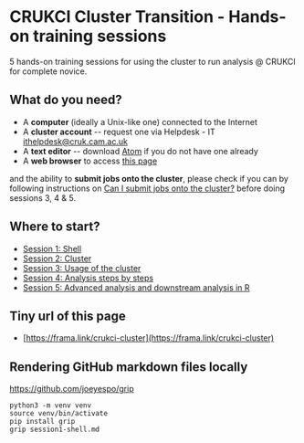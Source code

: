 # CRUKCI Cluster Transition - Hands-on training sessions

5 hands-on training sessions for using the cluster to run analysis @ CRUKCI for complete novice.

## What do you need?

- A **computer** (ideally a Unix-like one) connected to the Internet
- A **cluster account** -- request one via Helpdesk - IT <ithelpdesk@cruk.cam.ac.uk>
- A **text editor** -- download [Atom](https://atom.io/) if you do not have one already
- A **web browser** to access [this page](https://github.com/bioinformatics-core-shared-training/crukci-cluster-transition)

and the ability to **submit jobs onto the cluster**, please check if you can by following instructions on [Can I submit jobs onto the cluster?](can-i-submit-jobs.md) before doing sessions 3, 4 & 5.

## Where to start?

- [Session 1: Shell](session1-shell.md)
- [Session 2: Cluster](session2-cluster.md)
- [Session 3: Usage of the cluster](session3-cluster-usage.md)
- [Session 4: Analysis steps by steps](session4-analysis.md)
- [Session 5: Advanced analysis and downstream analysis in R](session5-advanced.md)

## Tiny url of this page

- [https://frama.link/crukci-cluster](https://frama.link/crukci-cluster)

## Rendering GitHub markdown files locally

https://github.com/joeyespo/grip

```shell
python3 -m venv venv
source venv/bin/activate
pip install grip
grip session1-shell.md
```
